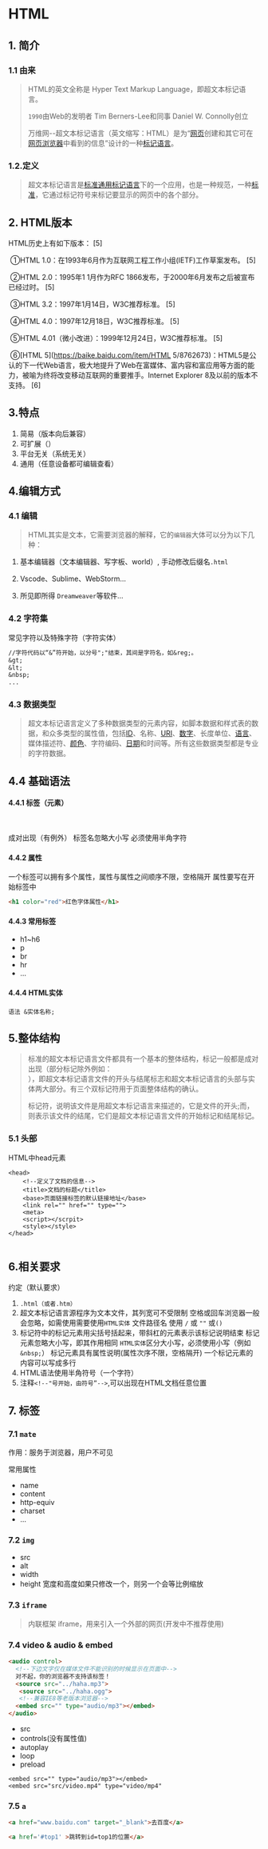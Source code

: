 # HTML

## 1. 简介

### 1.1 由来

> HTML的英文全称是 Hyper Text Markup Language，即超文本标记语言。
>
> `1990`由Web的发明者 Tim Berners-Lee和同事 Daniel W. Connolly创立
>
> 万维网--超文本标记语言（英文缩写：HTML）是为“[网页](https://baike.baidu.com/item/网页)创建和其它可在[网页浏览器](https://baike.baidu.com/item/网页浏览器)中看到的信息”设计的一种[标记语言](https://baike.baidu.com/item/标记语言)。

### 1.2.定义

> 超文本标记语言是[标准通用标记语言](https://baike.baidu.com/item/标准通用标记语言)下的一个应用，也是一种规范，一种[标准](https://baike.baidu.com/item/标准)，它通过标记符号来标记要显示的网页中的各个部分。



## 2. HTML版本

HTML历史上有如下版本： [5] 

​	①HTML 1.0：在1993年6月作为互联网工程工作小组(IETF)工作草案发布。 [5] 

​	②HTML 2.0：1995年1 1月作为RFC 1866发布，于2000年6月发布之后被宣布已经过时。 [5] 

​	③HTML 3.2：1997年1月14日，W3C推荐标准。 [5] 

​	④HTML 4.0：1997年12月18日，W3C推荐标准。 [5] 

​	⑤HTML 4.01（微小改进）：1999年12月24日，W3C推荐标准。 [5] 

​	⑥[HTML 5](https://baike.baidu.com/item/HTML 5/8762673)：HTML5是公认的下一代Web语言，极大地提升了Web在富媒体、富内容和富应用等方面的能力，被喻为终将改变移动互联网的重要推手。Internet Explorer 8及以前的版本不支持。 [6] 







## 3.特点

1. 简易（版本向后兼容）
2. 可扩展（）
3. 平台无关（系统无关）
4. 通用（任意设备都可编辑查看）





## 4.编辑方式

### 4.1 编辑

> HTML其实是文本，它需要浏览器的解释，它的`编辑器`大体可以分为以下几种：

1. 基本编辑器（文本编辑器、写字板、world）,
   手动修改后缀名`.html`
2. Vscode、Sublime、WebStorm...
   
3. 所见即所得 `Dreamweaver`等软件...



### 4.2 字符集

常见字符以及特殊字符（字符实体）

```txt
//字符代码以“&”符开始，以分号";"结束，其间是字符名，如&reg;。
&gt;
&lt;
&nbsp;
...
```



### 4.3 数据类型

> 超文本标记语言定义了多种数据类型的元素内容，如脚本数据和样式表的数据，和众多类型的属性值，包括[ID](https://baike.baidu.com/item/ID)、名称、[URI](https://baike.baidu.com/item/URI)、[数字](https://baike.baidu.com/item/数字)、长度单位、[语言](https://baike.baidu.com/item/语言)、媒体描述符、[颜色](https://baike.baidu.com/item/颜色)、字符编码、[日期](https://baike.baidu.com/item/日期)和时间等。所有这些数据类型都是专业的字符数据。



## 4.4 基础语法



#### 4.4.1 标签（元素）

​		

成对出现（有例外）
标签名忽略大小写
必须使用半角字符

#### 4.4.2 属性

一个标签可以拥有多个属性，属性与属性之间顺序不限，空格隔开 
属性要写在开始标签中

```html
<h1 color="red">红色字体属性</h1>
```



#### 4.4.3 常用标签

+ h1~h6
+ p
+ br
+ hr
+ ...

#### 4.4.4 HTML实体

```
语法 &实体名称;
```









## 5.整体结构

> 标准的超文本标记语言文件都具有一个基本的整体结构，标记一般都是成对出现（部分标记除外例如：<br/> <img/>），即超文本标记语言文件的开头与结尾标志和超文本标记语言的头部与实体两大部分。有三个双标记符用于页面整体结构的确认。
>
> 标记符<html>，说明该文件是用超文本标记语言来描述的，它是文件的开头;而</html>，则表示该文件的结尾，它们是超文本标记语言文件的开始标记和结尾标记。



### 5.1 头部

<head></head>

HTML中head元素

```
<head>
	<!--定义了文档的信息-->
	<title>文档的标题</title>
	<base>页面链接标签的默认链接地址</base>
	<link rel="" href="" type="">
	<meta>
	<script></scrpit>
	<style></style>
</head>
	
```





## 6.相关要求

约定（默认要求）

1.  `.html（或者.htm）`
2. 超文本标记语言源程序为文本文件，其列宽可不受限制
   空格或回车浏览器一般会忽略，如需使用需要使用`HTML实体`
   文件路径名 使用 `/` 或 `""` 或`()`
3. 标记符中的标记元素用尖括号括起来，带斜杠的元素表示该标记说明结束
   标记元素忽略大小写，即其作用相同
   `HTML实体`区分大小写，必须使用小写（例如`&nbsp;`）
   标记元素具有属性说明(属性次序不限，空格隔开)
   一个标记元素的内容可以写成多行
4. HTML语法使用半角符号（一个字符）
5. 注释`<!--"号开始，由符号”-->`,可以出现在HTML文档任意位置





## 7. 标签

### 7.1 `mate`

作用：服务于浏览器，用户不可见

常用属性

+ name
+ content
+ http-equiv
+ charset
+ ...

 ### 7.2 `img`

+ src
+ alt
+ width
+ height
  宽度和高度如果只修改一个，则另一个会等比例缩放

### 7.3 `iframe`

> 内联框架 iframe，用来引入一个外部的网页(开发中不推荐使用)

### 7.4 video & audio  & embed

```html
<audio control>
  <!--下边文字仅在媒体文件不能识别的时候显示在页面中-->
  对不起，你的浏览器不支持该标签！
  <source src="../haha.mp3">
   <source src="../haha.ogg">
   <!--兼容IE8等老版本浏览器-->
  <embed src="" type="audio/mp3"></embed>
</audio>
```





+ src
+ controls(没有属性值)
+ autoplay
+ loop
+ preload



```
<embed src="" type="audio/mp3"></embed>
<embed src="src/video.mp4" type="video/mp4" 
```





### 7.5 `a`

```html
<a href="www.baidu.com" target="_blank">去百度</a>

<a href='#top1' >跳转到id=top1的位置</a>

 
```

